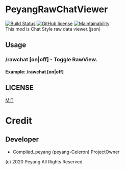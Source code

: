 # PeyangRawChatViewer
[![Build Status](https://travis-ci.com/peyang-Celeron/PeyangRawChatViewer.svg?branch=master)](https://travis-ci.com/peyang-Celeron/PeyangRawChatViewer)
[![GitHub license](https://img.shields.io/github/license/P2P-Develop/PeyangRawChatViewer)](https://github.com/P2P-Develop/PeyangRawChatViewer/blob/master/LICENSE)
[![Maintainability](https://api.codeclimate.com/v1/badges/2e3011647c427bb89288/maintainability)](https://codeclimate.com/github/P2P-Develop/PeyangRawChatViewer/maintainability)  
This mod is Chat Style raw data viewer.(json)

## Usage
### /rawchat \[on|off\] - Toggle RawView.
#### Example: /rawchat \[on|off\]

## LICENSE
[MIT](https://choosealicense.com/licenses/mit/)
# Credit
## Developer
* Compiled_peyang (peyang-Celeron) ProjectOwner


\(c\) 2020 Peyang All Rights Reserved.
